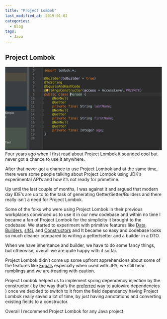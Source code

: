 ```yaml
---
title: "Project Lombok"
last_modified_at: 2019-01-02
categories:
  - Blog
tags:
  - Java
---
```

## Project Lombok
![](../assets/images/lombok/sample.png)
Four years ago when I first read about Project Lombok it sounded cool but never got a chance to use it anywhere.

After that never got a chance to use Project Lombok and at the same time, there were some people talking about Project Lombok using JDK’s experimental API’s and how it’s not ready for primetime.

Up until the last couple of months, I was against it and argued that modern day IDE’s are up to to the task of generating Getter/Setter/Builders and there really isn’t a need for Project Lombok.

Some of the folks who were using Project Lombok in their previous workplaces convinced us to use it in our new codebase and within no time I became a fan of Project Lombok for the simplicity it brought to the codebase. We started to experiment with primitive features like [Data](https://projectlombok.org/features/Data), [Builders](https://projectlombok.org/features/Builder), [slf4j](https://projectlombok.org/features/log), and [Constructors](https://projectlombok.org/features/constructor) and It became so easy and codebase looks so much cleaner compared to writing a getter/setter and a builder in a DTO.

When we have inheritance and builder, we have to do some fancy things, but otherwise, overall we are quite happy with it so far.

Project Lombok didn’t come up some upfront apprehensions about some of the features like [Equals](https://projectlombok.org/features/EqualsAndHashCode) especially when used with JPA, we still hear rumblings and we are treading with caution.

Project Lombok helped us to implement spring dependency injection by the constructor ( by the way that’s the [preferred](https://www.vojtechruzicka.com/field-dependency-injection-considered-harmful/) way to autowire dependencies ) once we decided to switch to it from the field dependency having Project Lombok really saved a lot of time, by just having annotations and converting existing fields to a constructor.

Overall I recommend Project Lombok for any Java project.